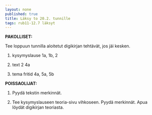 ```yaml
---
layout: none
published: true
title: Läksy to 20.2. tunnille
tags: rub11-12.7 läksyt
---
```

**PAKOLLISET:**

Tee loppuun tunnilla aloitetut digikirjan tehtävät, jos jäi kesken.

1. kysymyslause 1a, 1b, 2

2. text 2 4a

3. tema fritid 4a, 5a, 5b

**POISSAOLIJAT:**

1. Pyydä tekstin merkinnät.

2. Tee kysymyslauseen teoria-sivu vihkoseen. Pyydä merkinnät. Apua löydät digikirjan teoriasta.
